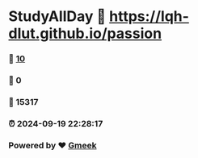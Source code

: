 # StudyAllDay :link: https://lqh-dlut.github.io/passion 
### :page_facing_up: [10](https://lqh-dlut.github.io/passion/tag.html) 
### :speech_balloon: 0 
### :hibiscus: 15317 
### :alarm_clock: 2024-09-19 22:28:17 
### Powered by :heart: [Gmeek](https://github.com/Meekdai/Gmeek)
